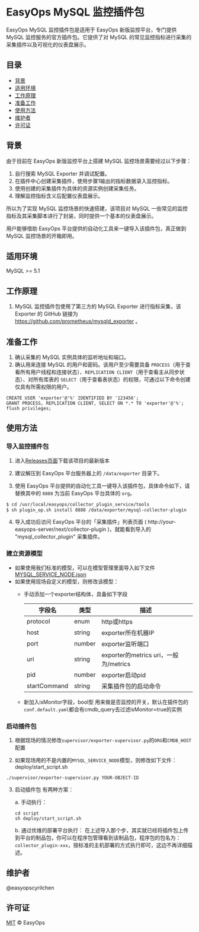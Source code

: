 # EasyOps MySQL 监控插件包

EasyOps MySQL 监控插件包是适用于 EasyOps 新版监控平台，专门提供 MySQL 监控服务的官方插件包。它提供了对 MySQL 的常见监控指标进行采集的采集插件以及可视化的仪表盘展示。

## 目录

- [背景](#背景)
- [适用环境](#适用环境)
- [工作原理](#工作原理)
- [准备工作](#准备工作)
- [使用方法](#使用方法)
- [维护者](#维护者)
- [许可证](#许可证)

## 背景

由于目前在 EasyOps 新版监控平台上搭建 MySQL 监控场景需要经过以下步骤：

1. 自行搜索 MySQL Exporter 并调试配置。
2. 在插件中心创建采集插件，使用步骤1输出的指标数据录入监控指标。
3. 使用创建的采集插件为具体的资源实例创建采集任务。
4. 理解监控指标含义后配置仪表盘展示。

所以为了实现 MySQL 监控场景的快速搭建，该项目对 MySQL 一些常见的监控指标及其采集脚本进行了封装，同时提供一个基本的仪表盘展示。

用户能够借助 EasyOps 平台提供的自动化工具来一键导入该插件包，真正做到 MySQL 监控场景的开箱即用。

## 适用环境

MySQL >= 5.1

## 工作原理

1. MySQL 监控插件包使用了第三方的 MySQL Exporter 进行指标采集，该 Exporter 的 GitHub 链接为 https://github.com/prometheus/mysqld_exporter 。

## 准备工作

1. 确认采集的 MySQL 实例具体的监听地址和端口。
2. 确认用来连接 MySQL 的用户和密码。该用户至少需要具备 `PROCESS`（用于查看所有用户线程和连接状态）、`REPLICATION CLIENT`（用于查看主从同步状态）、对所有库表的 `SELECT`（用于查看表状态）的权限，可通过以下命令创建仅具有所需权限的用户。

```
CREATE USER 'exporter'@'%' IDENTIFIED BY '123456';
GRANT PROCESS, REPLICATION CLIENT, SELECT ON *.* TO 'exporter'@'%';
flush privileges;
```

## 使用方法

### 导入监控插件包

1. 进入[Releases页面](https://github.com/easy-monitor/mysql-collector-plugin/releases)下载该项目的最新版本

2. 建议解压到 EasyOps 平台服务器上的 `/data/exporter` 目录下。

3. 使用 EasyOps 平台提供的自动化工具一键导入该插件包，具体命令如下，请替换其中的 `8888` 为当前 EasyOps 平台具体的 `org`。

```sh
$ cd /usr/local/easyops/collector_plugin_service/tools
$ sh plugin_op.sh install 8888 /data/exporter/mysql-collector-plugin
```

4. 导入成功后访问 EasyOps 平台的「采集插件」列表页面 ( http://your-easyops-server/next/collector-plugin )，就能看到导入的 "mysql_collector_plugin" 采集插件。

### 建立资源模型
* 如果使用我们标准的模型，可以在模型管理里面导入如下文件[MYSQL_SERVICE_NODE.json](./MYSQL_SERVICE_NODE.json)
* 如果使用现场自定义的模型，则修改该模型：
  * 手动添加一个exporter结构体，具备如下字段

    | 字段名 | 类型 | 描述 |
    | - | - | - |
    | protocol | enum | http或https |
    | host | string | exporter所在机器IP |
    | port | number | exporter监听端口 |
    | uri | string | exporter的metrics uri，一般为/metrics |
    | pid | number | exporter启动pid |
    | startCommand | string | 采集插件包的启动命令 |

  * 新加入isMonitor字段，bool型
    用来做是否监控的开关，默认在插件包的`conf.default.yaml`都会有cmdb_query去过滤isMonitor=true的实例

### 启动插件包

1. 根据现场的情况修改`supervisor/exporter-supervisor.py`的`ORG`和`CMDB_HOST`配置

2. 如果现场用的不是内置的`MYSQL_SERVICE_NODE`模型，则修改如下文件：deploy/start_script.sh
```shell
./supervisor/exporter-supervisor.py YOUR-OBJECT-ID
```

3. 启动插件包
有两种方案：

    a. 手动执行：
    ```shell
    cd script
    sh deploy/start_script.sh
    ```

    b. 通过优维的部署平台执行：
    在上述导入那个步，其实就已经将插件包上传到平台的制品包，你可以在程序包管理看到该制品包，程序包的包名为：`collector_plugin-xxx`，按标准的主机部署的方式执行即可，这边不再详细描述。


## 维护者

@easyopscyrilchen

## 许可证

[MIT](#许可证) © EasyOps
